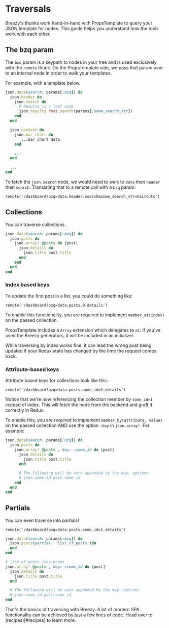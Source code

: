 # Traversals

Breezy's thunks work hand-in-hand with PropsTemplate to query your JSON template for nodes. This guide helps you understand how the tools work with each other.

## The bzq param
The `bzq` param is a keypath to nodes in your tree and is used exclusively with the `remote` thunk. On the PropsTemplate side, we pass that param over to an internal node in order to walk your templates.

For example, with a template below.

```ruby
json.data(search: params[:bzq]) do
  json.header do
    json.search do
      # Results is a leaf node
      json.results Post.search(params[:some_search_str])
    end
  end

  json.content do
    json.bar_chart do
       ...bar chart data
    end

    ...
  end

  ...
end
```

To fetch the `json.search` node, we would need to walk to `data` then `header` then `search`. Translating that to a remote call with a `bzq` param:

```
remote('/dashboard?bzq=data.header.search&some_search_str=haircuts')
```

## Collections
You can traverse collections.

```ruby
json.data(search: params[:bzq]) do
  json.posts do
    json.array! @posts do |post|
      json.details do
        json.title post.title
      end
    end
  end
end
```

### Index based keys
To update the first post in a list, you could do something like:

```
remote('/dashboard?bzq=data.posts.0.details')
```

To enable this functionality, you are required to implement `member_at(index)` on the passed collection.

PropsTemplate includes a `Array` extension which delegates to `at`. If you've used the Breezy generators, it will be included in an initializer.

While traversing by index works fine, it can lead the wrong post being updated if your Redux state has changed by the time the request comes back.

### Attribute-based keys
Attribute based keys for collections look like this:

```
remote('/dashboard?bzq=data.posts.some_id=1.details')
```

Notice that we're now referencing the collection member by `some_id=1` instead of index. This will fetch the node from the backend and graft it correctly in Redux.

To enable this, you are required to implement `member_by(attribute, value)` on the passed collection AND use the option `:key` in `json.array!`. For example:

```ruby
json.data(search: params[:bzq]) do
  json.posts do
    json.array! @posts , key: :some_id do |post|
      json.details do
        json.title post.title
      end

      # The following will be auto appended by the key: options
      # json.some_id post.some_id
    end
  end
end
```

## Partials

You can even traverse into partials!

```
remote('/dashboard?bzq=data.posts.some_id=1.details')
```

```ruby
json.data(search: params[:bzq]) do
  json.posts(partial: 'list_of_posts')do
  end
end
```

```ruby
# list_of_posts.json.props
json.array! @posts , key: :some_id do |post|
  json.details do
    json.title post.title
  end

  # The following will be auto appended by the key: options
  # json.some_id post.some_id
end
```


That's the basics of traversing with Breezy. A lot of modern SPA functionality can be achieved by just a few lines of code. Head over to (recipes)[#recipes] to learn more.
